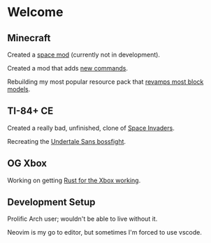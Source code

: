 # Welcome

## Minecraft

Created a [space mod](https://github.thepinkhacker.com/Apollo-MC) (currently not in development).

Created a mod that adds [new commands](https://github.thepinkhacker.com/mc-commands-plus).

Rebuilding my most popular resource pack that [revamps most block models](https://github.thepinkhacker.com/classic-3d-redux).

## TI-84+ CE

Created a really bad, unfinished, clone of [Space Invaders](https://github.thepinkhacker.com/ti-space-invaders).

Recreating the [Undertale Sans bossfight](https://github.thepinkhacker.com/ti-sans-undertale).

## OG Xbox

Working on getting [Rust for the Xbox working](https://github.thepinkhacker.com/nxdk-rs).

## Development Setup

Prolific Arch user; wouldn't be able to live without it.

Neovim is my go to editor, but sometimes I'm forced to use vscode.
